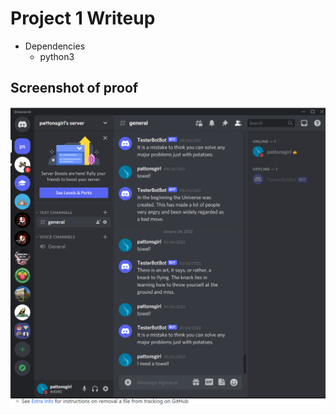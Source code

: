 # Project 1 Writeup
- Dependencies
	- python3

## Screenshot of proof
![Proof of bot](bot-proof.PNG)
